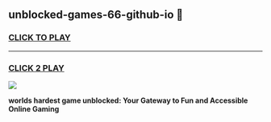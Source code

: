 
## unblocked-games-66-github-io 👋
<h3>
<a href="https://premium.freeplayer.one?title=unblocked-games-66-github-io&ref=14F">CLICK TO PLAY</a></h3>
<hr>

<h3>
<a href="https://premium.freeplayer.one?title=unblocked-games-66-github-io&ref=14F">CLICK 2 PLAY</a>
  
</h3>

<a href="https://premium.freeplayer.one?title=unblocked-games-66-github-io&ref=12F/"><img src="https://clearcache.store/games.png"></a>


**worlds hardest game unblocked: Your Gateway to Fun and Accessible Online Gaming**
